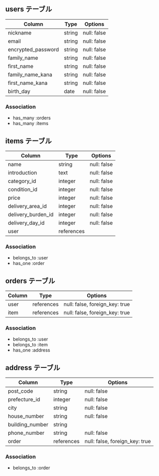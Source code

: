 ## users テーブル

| Column             | Type   | Options     |
| ------------------ | ------ | ----------- |
| nickname           | string | null: false |
| email              | string | null: false |
| encrypted_password | string | null: false |
| family_name        | string | null: false |
| first_name         | string | null: false |
| family_name_kana   | string | null: false |
| first_name_kana    | string | null: false |
| birth_day          | date   | null: false |

### Association

- has_many :orders
- has_many :items

## items テーブル

| Column             | Type       | Options     |
| ------------------ | ---------- | ----------- |
| name               | string     | null: false |
| introduction       | text       | null: false |
| category_id        | integer    | null: false |
| condition_id       | integer    | null: false |
| price              | integer    | null: false |
| delivery_area_id   | integer    | null: false |
| delivery_burden_id | integer    | null: false |
| delivery_day_id    | integer    | null: false |
| user               | references |             |

### Association

- belongs_to :user
- has_one    :order

## orders テーブル

| Column   | Type       | Options                        |
| -------- | ---------- | -------------------------------|
| user     | references | null: false, foreign_key: true |
| item     | references | null: false, foreign_key: true |

### Association

- belongs_to :user
- belongs_to :item
- has_one    :address

## address テーブル

| Column          | Type       | Options                        |
| --------------- | ---------- | ------------------------------ |
| post_code       | string     | null: false                    |
| prefecture_id   | integer    | null: false                    |
| city            | string     | null: false                    |
| house_number    | string     | null: false                    |
| building_number | string     |                                |
| phone_number    | string     | null: false                    |
| order           | references | null: false, foreign_key: true |

### Association

- belongs_to     :order